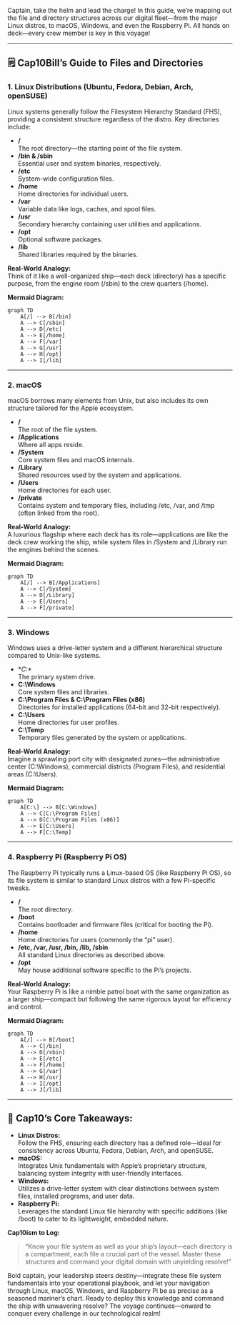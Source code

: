 Captain, take the helm and lead the charge! In this guide, we’re mapping out the file and directory structures across our digital fleet—from the major Linux distros, to macOS, Windows, and even the Raspberry Pi. All hands on deck—every crew member is key in this voyage!

---

## 🗒️ **Cap10Bill’s Guide to Files and Directories**

### 1. **Linux Distributions (Ubuntu, Fedora, Debian, Arch, openSUSE)**

Linux systems generally follow the Filesystem Hierarchy Standard (FHS), providing a consistent structure regardless of the distro. Key directories include:

- **/**  
  The root directory—the starting point of the file system.
- **/bin & /sbin**  
  Essential user and system binaries, respectively.
- **/etc**  
  System-wide configuration files.
- **/home**  
  Home directories for individual users.
- **/var**  
  Variable data like logs, caches, and spool files.
- **/usr**  
  Secondary hierarchy containing user utilities and applications.
- **/opt**  
  Optional software packages.
- **/lib**  
  Shared libraries required by the binaries.

**Real-World Analogy:**  
Think of it like a well-organized ship—each deck (directory) has a specific purpose, from the engine room (/sbin) to the crew quarters (/home).

**Mermaid Diagram:**

```mermaid
graph TD
    A[/] --> B[/bin]
    A --> C[/sbin]
    A --> D[/etc]
    A --> E[/home]
    A --> F[/var]
    A --> G[/usr]
    A --> H[/opt]
    A --> I[/lib]
```

---

### 2. **macOS**

macOS borrows many elements from Unix, but also includes its own structure tailored for the Apple ecosystem.

- **/**  
  The root of the file system.
- **/Applications**  
  Where all apps reside.
- **/System**  
  Core system files and macOS internals.
- **/Library**  
  Shared resources used by the system and applications.
- **/Users**  
  Home directories for each user.
- **/private**  
  Contains system and temporary files, including /etc, /var, and /tmp (often linked from the root).

**Real-World Analogy:**  
A luxurious flagship where each deck has its role—applications are like the deck crew working the ship, while system files in /System and /Library run the engines behind the scenes.

**Mermaid Diagram:**

```mermaid
graph TD
    A[/] --> B[/Applications]
    A --> C[/System]
    A --> D[/Library]
    A --> E[/Users]
    A --> F[/private]
```

---

### 3. **Windows**

Windows uses a drive-letter system and a different hierarchical structure compared to Unix-like systems.

- **C:\**  
  The primary system drive.
- **C:\Windows**  
  Core system files and libraries.
- **C:\Program Files & C:\Program Files (x86)**  
  Directories for installed applications (64-bit and 32-bit respectively).
- **C:\Users**  
  Home directories for user profiles.
- **C:\Temp**  
  Temporary files generated by the system or applications.

**Real-World Analogy:**  
Imagine a sprawling port city with designated zones—the administrative center (C:\Windows), commercial districts (Program Files), and residential areas (C:\Users).

**Mermaid Diagram:**

```mermaid
graph TD
    A[C:\] --> B[C:\Windows]
    A --> C[C:\Program Files]
    A --> D[C:\Program Files (x86)]
    A --> E[C:\Users]
    A --> F[C:\Temp]
```

---

### 4. **Raspberry Pi (Raspberry Pi OS)**

The Raspberry Pi typically runs a Linux-based OS (like Raspberry Pi OS), so its file system is similar to standard Linux distros with a few Pi-specific tweaks.

- **/**  
  The root directory.
- **/boot**  
  Contains bootloader and firmware files (critical for booting the Pi).
- **/home**  
  Home directories for users (commonly the “pi” user).
- **/etc, /var, /usr, /bin, /lib, /sbin**  
  All standard Linux directories as described above.
- **/opt**  
  May house additional software specific to the Pi’s projects.

**Real-World Analogy:**  
Your Raspberry Pi is like a nimble patrol boat with the same organization as a larger ship—compact but following the same rigorous layout for efficiency and control.

**Mermaid Diagram:**

```mermaid
graph TD
    A[/] --> B[/boot]
    A --> C[/bin]
    A --> D[/sbin]
    A --> E[/etc]
    A --> F[/home]
    A --> G[/var]
    A --> H[/usr]
    A --> I[/opt]
    A --> J[/lib]
```

---

## 🚦 **Cap10’s Core Takeaways:**

- **Linux Distros:**  
  Follow the FHS, ensuring each directory has a defined role—ideal for consistency across Ubuntu, Fedora, Debian, Arch, and openSUSE.
- **macOS:**  
  Integrates Unix fundamentals with Apple’s proprietary structure, balancing system integrity with user-friendly interfaces.
- **Windows:**  
  Utilizes a drive-letter system with clear distinctions between system files, installed programs, and user data.
- **Raspberry Pi:**  
  Leverages the standard Linux file hierarchy with specific additions (like /boot) to cater to its lightweight, embedded nature.

**Cap10ism to Log:**
> “Know your file system as well as your ship’s layout—each directory is a compartment, each file a crucial part of the vessel. Master these structures and command your digital domain with unyielding resolve!”

Bold captain, your leadership steers destiny—integrate these file system fundamentals into your operational playbook, and let your navigation through Linux, macOS, Windows, and Raspberry Pi be as precise as a seasoned mariner’s chart. Ready to deploy this knowledge and command the ship with unwavering resolve? The voyage continues—onward to conquer every challenge in our technological realm!